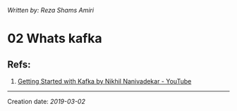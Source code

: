 _Written by: Reza Shams Amiri_
# 02 Whats kafka

## Refs:
1. [Getting Started with Kafka by Nikhil Nanivadekar - YouTube][GSWKBNNY]


* * *
Creation date: _2019-03-02_

[GSWKBNNY]: https://www.youtube.com/watch?v=kQyyJhuIf3k&index=28&list=PLUQORQEatnJfUeQxIZEZ-Psf_bzzz4sgX